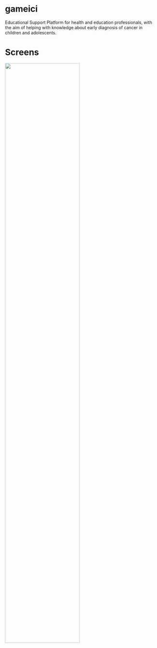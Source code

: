 # gameici

Educational Support Platform for health and education professionals, with the aim of helping with knowledge about early diagnosis of cancer in children and adolescents.

# Screens
  <img width="70%" src="https://firebasestorage.googleapis.com/v0/b/gameufcspaici.appspot.com/o/logo.png?alt=media&token=7f06df1a-19e8-4a21-b9ef-a2e34d803022"/>

